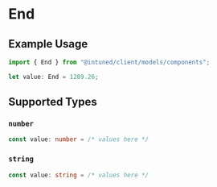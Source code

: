 # End

## Example Usage

```typescript
import { End } from "@intuned/client/models/components";

let value: End = 1289.26;
```

## Supported Types

### `number`

```typescript
const value: number = /* values here */
```

### `string`

```typescript
const value: string = /* values here */
```


